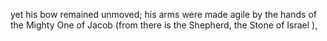 yet his bow remained unmoved; his arms were made agile by the hands of the Mighty One of Jacob (from there is the Shepherd, the Stone of Israel ),
